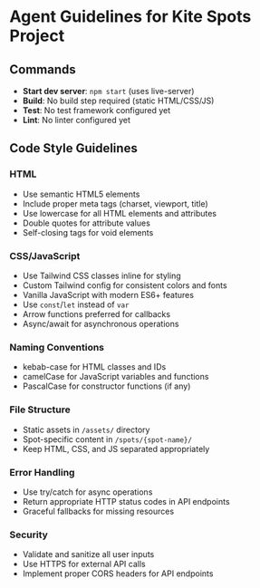 # Agent Guidelines for Kite Spots Project

## Commands
- **Start dev server**: `npm start` (uses live-server)
- **Build**: No build step required (static HTML/CSS/JS)
- **Test**: No test framework configured yet
- **Lint**: No linter configured yet

## Code Style Guidelines

### HTML
- Use semantic HTML5 elements
- Include proper meta tags (charset, viewport, title)
- Use lowercase for all HTML elements and attributes
- Double quotes for attribute values
- Self-closing tags for void elements

### CSS/JavaScript
- Use Tailwind CSS classes inline for styling
- Custom Tailwind config for consistent colors and fonts
- Vanilla JavaScript with modern ES6+ features
- Use `const`/`let` instead of `var`
- Arrow functions preferred for callbacks
- Async/await for asynchronous operations

### Naming Conventions
- kebab-case for HTML classes and IDs
- camelCase for JavaScript variables and functions
- PascalCase for constructor functions (if any)

### File Structure
- Static assets in `/assets/` directory
- Spot-specific content in `/spots/{spot-name}/`
- Keep HTML, CSS, and JS separated appropriately

### Error Handling
- Use try/catch for async operations
- Return appropriate HTTP status codes in API endpoints
- Graceful fallbacks for missing resources

### Security
- Validate and sanitize all user inputs
- Use HTTPS for external API calls
- Implement proper CORS headers for API endpoints